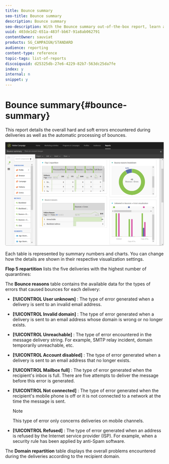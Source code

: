 ```yaml
---
title: Bounce summary
seo-title: Bounce summary
description: Bounce summary
seo-description: With the Bounce summary out-of-the-box report, learn about the status of your sent campaigns and errors they may have encountered.
uuid: 403de1d2-651a-483f-bb67-91a8ab062791
contentOwner: sauviat
products: SG_CAMPAIGN/STANDARD
audience: reporting
content-type: reference
topic-tags: list-of-reports
discoiquuid: d25325db-27e6-4229-82b7-563dc25da7fe
index: y
internal: n
snippet: y
---
```


# Bounce summary{#bounce-summary}

This report details the overall hard and soft errors encountered during deliveries as well as the automatic processing of bounces.

![](assets/campaign_reports_bounces.png)

Each table is represented by summary numbers and charts. You can change how the details are shown in their respective visualization settings.

**Flop 5 repartition** lists the five deliveries with the highest number of quarantines:

The **Bounce reasons** table contains the available data for the types of errors that caused bounces for each delivery:

* **[!UICONTROL User unknown]** : The type of error generated when a delivery is sent to an invalid email address.
* **[!UICONTROL Invalid domain]** : The type of error generated when a delivery is sent to an email address whose domain is wrong or no longer exists.
* **[!UICONTROL Unreachable]** : The type of error encountered in the message delivery string. For example, SMTP relay incident, domain temporarily unreachable, etc. 
* **[!UICONTROL Account disabled]** : The type of error generated when a delivery is sent to an email address that no longer exists.
* **[!UICONTROL Mailbox full]** : The type of error generated when the recipient's inbox is full. There are five attempts to deliver the message before this error is generated.
* **[!UICONTROL Not connected]** : The type of error generated when the recipient's mobile phone is off or it is not connected to a network at the time the message is sent.

  >[!NOTE]
  >
  >This type of error only concerns deliveries on mobile channels.

* **[!UICONTROL Refused]** : The type of error generated when an address is refused by the Internet service provider (ISP). For example, when a security rule has been applied by anti-Spam software.

The **Domain repartition** table displays the overall problems encountered during the deliveries according to the recipient domain.
